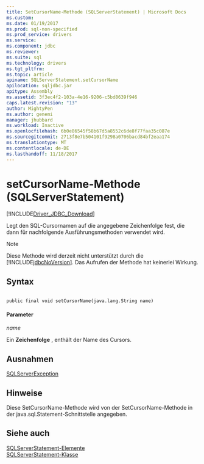 ```yaml
---
title: SetCursorName-Methode (SQLServerStatement) | Microsoft Docs
ms.custom: 
ms.date: 01/19/2017
ms.prod: sql-non-specified
ms.prod_service: drivers
ms.service: 
ms.component: jdbc
ms.reviewer: 
ms.suite: sql
ms.technology: drivers
ms.tgt_pltfrm: 
ms.topic: article
apiname: SQLServerStatement.setCursorName
apilocation: sqljdbc.jar
apitype: Assembly
ms.assetid: 3f3ec4f2-103a-4e16-9206-c5bd8639f946
caps.latest.revision: "13"
author: MightyPen
ms.author: genemi
manager: jhubbard
ms.workload: Inactive
ms.openlocfilehash: 6b0e86545f58b67d5a8552c6de8f77faa35c087e
ms.sourcegitcommit: 2713f8e7b504101f9298a0706bacd84bf2eaa174
ms.translationtype: MT
ms.contentlocale: de-DE
ms.lasthandoff: 11/18/2017
---
```

# <a name="setcursorname-method-sqlserverstatement"></a>setCursorName-Methode (SQLServerStatement)
[!INCLUDE[Driver_JDBC_Download](../../../includes/driver_jdbc_download.md)]

  Legt den SQL-Cursornamen auf die angegebene Zeichenfolge fest, die dann für nachfolgende Ausführungsmethoden verwendet wird.  
  
> [!NOTE]  
>  Diese Methode wird derzeit nicht unterstützt durch die [!INCLUDE[jdbcNoVersion](../../../includes/jdbcnoversion_md.md)]. Das Aufrufen der Methode hat keinerlei Wirkung.  
  
## <a name="syntax"></a>Syntax  
  
```  
  
public final void setCursorName(java.lang.String name)  
```  
  
#### <a name="parameters"></a>Parameter  
 *name*  
  
 Ein **Zeichenfolge** , enthält der Name des Cursors.  
  
## <a name="exceptions"></a>Ausnahmen  
 [SQLServerException](../../../connect/jdbc/reference/sqlserverexception-class.md)  
  
## <a name="remarks"></a>Hinweise  
 Diese SetCursorName-Methode wird von der SetCursorName-Methode in der java.sql.Statement-Schnittstelle angegeben.  
  
## <a name="see-also"></a>Siehe auch  
 [SQLServerStatement-Elemente](../../../connect/jdbc/reference/sqlserverstatement-members.md)   
 [SQLServerStatement-Klasse](../../../connect/jdbc/reference/sqlserverstatement-class.md)  
  
  
